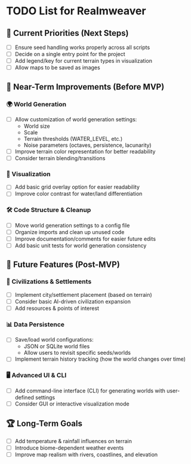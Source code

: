 # TODO List for Realmweaver

## 🔹 Current Priorities (Next Steps)

- [ ] Ensure seed handling works properly across all scripts
- [ ] Decide on a single entry point for the project
- [ ] Add legend/key for current terrain types in visualization
- [ ] Allow maps to be saved as images

## 🔹 Near-Term Improvements (Before MVP)

### 🌍 World Generation

- [ ] Allow customization of world generation settings:
  - World size
  - Scale
  - Terrain thresholds (WATER_LEVEL, etc.)
  - Noise parameters (octaves, persistence, lacunarity)
- [ ] Improve terrain color representation for better readability
- [ ] Consider terrain blending/transitions

### 🎨 Visualization

- [ ] Add basic grid overlay option for easier readability
- [ ] Improve color contrast for water/land differentiation

### 🛠 Code Structure & Cleanup

- [ ] Move world generation settings to a config file
- [ ] Organize imports and clean up unused code
- [ ] Improve documentation/comments for easier future edits
- [ ] Add basic unit tests for world generation consistency

## 🔮 Future Features (Post-MVP)

### 🏰 Civilizations & Settlements

- [ ] Implement city/settlement placement (based on terrain)
- [ ] Consider basic AI-driven civilization expansion
- [ ] Add resources & points of interest

### 📊 Data Persistence

- [ ] Save/load world configurations:
  - JSON or SQLite world files
  - Allow users to revisit specific seeds/worlds
- [ ] Implement terrain history tracking (how the world changes over time)

### 🖥️ Advanced UI & CLI

- [ ] Add command-line interface (CLI) for generating worlds with user-defined settings
- [ ] Consider GUI or interactive visualization mode

## 🏆 Long-Term Goals

- [ ] Add temperature & rainfall influences on terrain
- [ ] Introduce biome-dependent weather events
- [ ] Improve map realism with rivers, coastlines, and elevation
